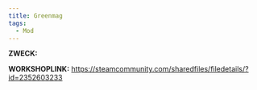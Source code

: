 ```yaml
---
title: Greenmag
tags:
  - Mod
---
```

**ZWECK:** 

**WORKSHOPLINK:** https://steamcommunity.com/sharedfiles/filedetails/?id=2352603233